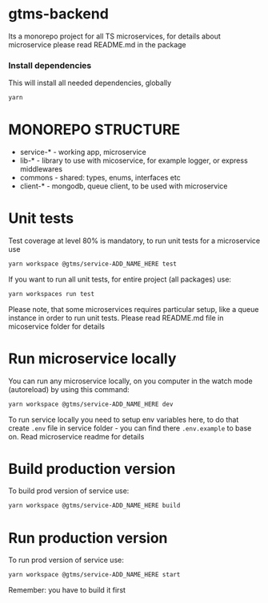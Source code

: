 # gtms-backend

Its a monorepo project for all TS microservices, for details about microservice please read README.md in the package

### Install dependencies

This will install all needed dependencies, globally

```bash
yarn
```

# MONOREPO STRUCTURE
- service-* - working app, microservice
- lib-* - library to use with micoservice, for example logger, or express middlewares
- commons - shared: types, enums, interfaces etc
- client-* - mongodb, queue client, to be used with microservice

# Unit tests

Test coverage at level 80% is mandatory, to run unit tests for a microservice use

```bash
yarn workspace @gtms/service-ADD_NAME_HERE test
```

If you want to run all unit tests, for entire project (all packages) use:

```bash
yarn workspaces run test
```
Please note, that some microservices requires particular setup, like a queue instance in order to run unit tests. Please read README.md file in micoservice folder for details

# Run microservice locally

You can run any microservice locally, on you computer in the watch mode (autoreload) by using this command:

```bash
yarn workspace @gtms/service-ADD_NAME_HERE dev
```
To run service locally you need to setup env variables here, to do that create `.env` file in service folder - you can find there `.env.example` to base on. Read microservice readme for details 

# Build production version

To build prod version of service use:
```bash
yarn workspace @gtms/service-ADD_NAME_HERE build
```

# Run production version
To run prod version of service use:
```bash
yarn workspace @gtms/service-ADD_NAME_HERE start
```
Remember: you have to build it first

